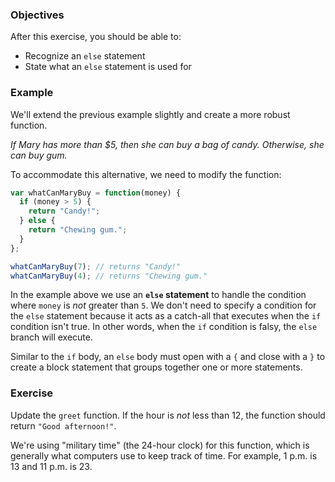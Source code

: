 <!--{ ids:[164], language:'JavaScript', type:'workshop', order: 1, name:'else Statements', description:'If this is true, do this; else, do this...' }-->

### Objectives

After this exercise, you should be able to:

- Recognize an `else` statement
- State what an `else` statement is used for

### Example

We'll extend the previous example slightly and create a more robust function.

_If Mary has more than $5, then she can buy a bag of candy. Otherwise, she can buy gum._

To accommodate this alternative, we need to modify the function:

```js
var whatCanMaryBuy = function(money) {
  if (money > 5) {
    return "Candy!";
  } else {
    return "Chewing gum.";
  }
};

whatCanMaryBuy(7); // returns "Candy!"
whatCanMaryBuy(4); // returns "Chewing gum."
```

In the example above we use an __`else` statement__ to handle the condition where `money` is _not_ greater than `5`. We don't need to specify a condition for the `else` statement because it acts as a catch-all that executes when the `if` condition isn't true. In other words, when the `if` condition is falsy, the `else` branch will execute.

Similar to the `if` body, an `else` body must open with a `{` and close with a `}` to create a block statement that groups together one or more statements.

### Exercise

Update the `greet` function. If the hour is _not_ less than 12, the function should return `"Good afternoon!"`.

We're using "military time" (the 24-hour clock) for this function, which is generally what computers use to keep track of time. For example, 1 p.m. is 13 and 11 p.m. is 23.
